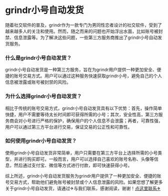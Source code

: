 # grindr小号自动发货

随着社交软件的普及，grindr作为一款专门为男同性恋者设计的社交软件，受到了越来越多人的关注和使用。然而，随之而来的问题也开始浮出水面，比如账号被封禁、信息泄露等。为了解决这些问题，一些第三方服务商推出了grindr小号自动发货服务。

### 什么是grindr小号自动发货？

grindr小号自动发货是一种第三方服务，旨在为grindr用户提供一种更加安全、便捷的账号交易方式。用户可以通过这种服务快速获取grindr小号，避免自己的个人信息被泄露或账号被封禁的风险。

### 为什么选择grindr小号自动发货？

相比于传统的账号交易方式，grindr小号自动发货具有以下优势：首先，操作简单快捷，用户不需要等待太长时间即可获得所需的小号；其次，安全性高，第三方服务商会对小号进行严格的保护，确保用户的个人信息不会泄露；再者，可靠性强，用户可以通过第三方平台进行交易，保证交易的公正性和可靠性。

### 如何使用grindr小号自动发货？

使用grindr小号自动发货非常简单，用户只需要在第三方平台上选择所需的小号类型，并进行购买即可。一般而言，用户可以选择自己喜欢的账号名称、头像等信息，然后通过支付宝、微信等方式进行付款，即可快速获得小号。

综上所述，grindr小号自动发货服务为grindr用户提供了一种更加安全、便捷的账号交易方式，帮助他们避免账号被封禁或个人信息泄露的风险。如果您想了解更多关于grindr小号自动发货，请通过✈与我们联系，感谢阅读，谢谢！[点这里联系✈](https://d.k02.cc)